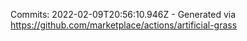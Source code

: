 Commits: 2022-02-09T20:56:10.946Z - Generated via https://github.com/marketplace/actions/artificial-grass
<br>
